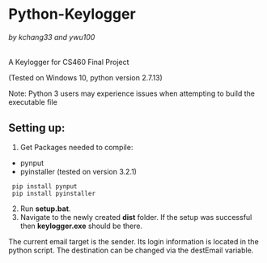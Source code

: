 # Python-Keylogger
###### by kchang33 and ywu100
A Keylogger for CS460 Final Project

(Tested on Windows 10, python version 2.7.13)

Note: Python 3 users may experience issues when attempting to build the executable file

## Setting up:
1. Get Packages needed to compile:
 - pynput 
 - pyinstaller (tested on version 3.2.1)

```
 pip install pynput
 pip install pyinstaller
```
2. Run **setup.bat**.
3. Navigate to the newly created **dist** folder. If the setup was successful then **keylogger.exe** should be there.

The current email target is the sender. Its login information is located in the python script. The destination can be changed via the destEmail variable.
